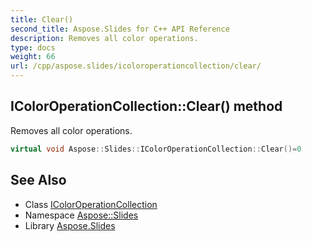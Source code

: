 ```yaml
---
title: Clear()
second_title: Aspose.Slides for C++ API Reference
description: Removes all color operations.
type: docs
weight: 66
url: /cpp/aspose.slides/icoloroperationcollection/clear/
---
```

## IColorOperationCollection::Clear() method


Removes all color operations.

```cpp
virtual void Aspose::Slides::IColorOperationCollection::Clear()=0
```

## See Also

* Class [IColorOperationCollection](./)
* Namespace [Aspose::Slides](../)
* Library [Aspose.Slides](../../)